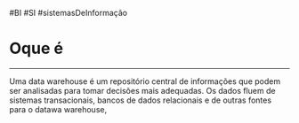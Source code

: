 #BI #SI #sistemasDeInformação 


# Oque é
---

Uma data warehouse é um repositório central de informações que podem ser analisadas para tomar decisões mais adequadas. Os dados fluem de sistemas transacionais, bancos de dados relacionais e de outras fontes para o datawa warehouse,